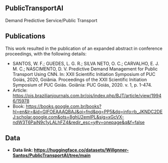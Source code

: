 ## PublicTransportAI
Demand Predictive Service/Public Transport

## Publications
This work resulted in the publication of an expanded abstract in conference proceedings, with the following details:

- SANTOS, W. F.; GUEDES, L. G. R.; SILVA NETO, O. C.; CARVALHO, E. J. M. C.; NASCIMENTO, D. V.
Predictive Demand Management for Public Transport Using CNN.
In: XXII Scientific Initiation Symposium of PUC Goiás, 2020, Goiânia.
Proceedings of the XXII Scientific Initiation Symposium of PUC Goiás. Goiânia: PUC Goiás, 2020. v. 1, p. 1-474.
- Article: https://ojs.brazilianjournals.com.br/ojs/index.php/BJT/article/view/19946/15978
- Book: https://books.google.com.br/books?hl=en&lr=&id=GIFOEAAAQBAJ&oi=fnd&pg=PP5&dq=info:rb_JKNDC2DEJ:scholar.google.com&ots=8ghU2emIPL&sig=xGcVX-ndW3T6PaiN9c1yLALhFZ4&redir_esc=y#v=onepage&q&f=false

## Data

- **Data link: https://huggingface.co/datasets/Willgnner-Santos/PublicTransportAI/tree/main**
